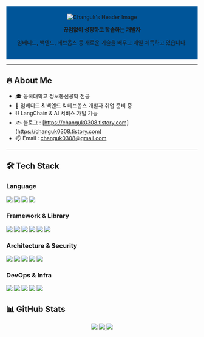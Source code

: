 <!-- 프로필 헤더 -->
<div align="center" style="background-color: #005599; padding: 20px; text-align: center;">
  <img src="https://capsule-render.vercel.app/api?type=Venom&color=005599&height=150&section=header&text=Hello%20World!%20I'm%20Changuk&animation=fadeIn&fontColor=000000&fontSize=40" alt="Changuk's Header Image"/>
<p><b>끊임없이 성장하고 학습하는 개발자</b></p>
<p>임베디드, 백엔드, 데브옵스 등 새로운 기술을 배우고 매일 체득하고 있습니다.</p>
</div>

---

## 🔥 About Me
- 🎓 동국대학교 정보통신공학 전공  
- 🏃 임베디드 & 백엔드 & 데브옵스 개발자 취업 준비 중  
- ⛓️ LangChain & AI 서비스 개발 가능  
- ✍️ 블로그 : [https://changuk0308.tistory.com](https://changuk0308.tistory.com)  
- 📫 Email : changuk0308@gmail.com  

---

## 🛠 Tech Stack

### Language
<div align="left">
<img src="https://img.shields.io/badge/Java-007396?style=flat-square&logo=java&logoColor=white"/>
<img src="https://img.shields.io/badge/Python-3776AB?style=flat-square&logo=python&logoColor=white"/>
<img src="https://img.shields.io/badge/C/C++-00599C?style=flat-square&logo=cplusplus&logoColor=white"/>
<img src="https://img.shields.io/badge/Dart-0175C2?style=flat-square&logo=dart&logoColor=white"/>
</div>

### Framework & Library
<div align="left">
<img src="https://img.shields.io/badge/SpringBoot-6DB33F?style=flat-square&logo=spring-boot&logoColor=white"/>
<img src="https://img.shields.io/badge/FastAPI-009688?style=flat-square&logo=fastapi&logoColor=white"/>
<img src="https://img.shields.io/badge/Flask-000000?style=flat-square&logo=flask&logoColor=white"/>
<img src="https://img.shields.io/badge/Vue.js-4FC08D?style=flat-square&logo=vue.js&logoColor=white"/>
<img src="https://img.shields.io/badge/Flutter-02569B?style=flat-square&logo=flutter&logoColor=white"/>
<img src="https://img.shields.io/badge/Android Studio-3DDC84?style=flat-square&logo=android-studio&logoColor=white"/>
</div>

### Architecture & Security
<div align="left">
<img src="https://img.shields.io/badge/MSA(Microservices)-FF6F00?style=flat-square&logo=apache&logoColor=white"/>
<img src="https://img.shields.io/badge/CQRS Pattern-6C33FF?style=flat-square&logo=databricks&logoColor=white"/>
<img src="https://img.shields.io/badge/SpringSecurity-6DB33F?style=flat-square&logo=spring-security&logoColor=white"/>
<img src="https://img.shields.io/badge/Redis-DC382D?style=flat-square&logo=redis&logoColor=white"/>
<img src="https://img.shields.io/badge/RabbitMQ-FF6600?style=flat-square&logo=rabbitmq&logoColor=white"/>
</div>



### DevOps & Infra
<div align="left">
<img src="https://img.shields.io/badge/AWS-232F3E?style=flat-square&logo=amazon-aws&logoColor=white"/>
<img src="https://img.shields.io/badge/Docker-2496ED?style=flat-square&logo=docker&logoColor=white"/>
<img src="https://img.shields.io/badge/Kubernetes-326CE5?style=flat-square&logo=kubernetes&logoColor=white"/>
<img src="https://img.shields.io/badge/Jenkins-D24939?style=flat-square&logo=jenkins&logoColor=white"/>
<img src="https://img.shields.io/badge/GitHub Actions-2088FF?style=flat-square&logo=github-actions&logoColor=white"/>
</div>


## 📊 GitHub Stats
<div align="center">

<a href="https://hits.seeyoufarm.com">
<img src="https://hits.seeyoufarm.com/api/count/incr/badge.svg?url=https://github.com/Chochanguk&count_bg=%2379C83D&title_bg=%23555555&icon=github.svg&icon_color=%23E7E7E7&title=VISIT&edge_flat=false"/></a>

<a href="https://github.com/anuraghazra/github-readme-stats">
<img src="https://github-readme-stats.vercel.app/api/top-langs/?username=Chochanguk&layout=compact&theme=dark" />
</a>

<img src="https://github-readme-stats.vercel.app/api?username=Chochanguk&show_icons=true&theme=algolia"/>
</div>
